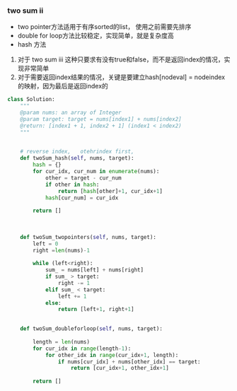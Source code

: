 
### two sum ii
* two pointer方法适用于有序sorted的list， 使用之前需要先排序
* double for loop方法比较稳定，实现简单，就是复杂度高
* hash 方法
1. 对于 two sum iii 这种只要求有没有true和false，而不是返回index的情况，实现非常简单
2. 对于需要返回index结果的情况，关键是要建立hash[nodeval] = nodeindex 的映射，因为最后是返回index的


```python
class Solution:
    """
    @param nums: an array of Integer
    @param target: target = nums[index1] + nums[index2]
    @return: [index1 + 1, index2 + 1] (index1 < index2)
    """

    
    # reverse index,   otehrindex first,         
    def twoSum_hash(self, nums, target):
        hash = {}
        for cur_idx, cur_num in enumerate(nums):
            other = target - cur_num
            if other in hash:
                return [hash[other]+1, cur_idx+1]
            hash[cur_num] = cur_idx 
            
        return []
        
    
    
    def twoSum_twopointers(self, nums, target):
        left = 0
        right =len(nums)-1
        
        while (left<right):
            sum_ = nums[left] + nums[right]
            if sum_ > target:
                right -= 1
            elif sum_ < target:
                left += 1
            else:
                return [left+1, right+1]
                

    def twoSum_doubleforloop(self, nums, target):
        
        length = len(nums) 
        for cur_idx in range(length-1):
            for other_idx in range(cur_idx+1, length):
                if nums[cur_idx] + nums[other_idx] == target:
                    return [cur_idx+1, other_idx+1]
                    
        return []
```
